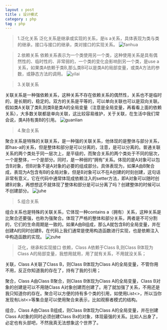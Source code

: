 ```yaml
---
layout : post
title : 设计模式
category : php
tag : php
---
```


>1.泛化关系
泛化关系是继承或实现的关系，是is a关系，具体表现为类与类的继承，接口与接口的继承，类对接口的实现关系。
![fanhua](https://raw.githubusercontent.com/wulimin/wulimin.github.io/master/image/fanhua.png)

>2.依赖关系
依赖关系表示为一个类使用另一个类，这种使用关系是具有偶然性的、临时性的、非常弱的，一个类的变化会影响到另一个类，是use a关系，如果类A依赖于类B,那么类B可以是类A的局部变量，或类A方法的参数，或静态方法的调用。
![yilai](https://raw.githubusercontent.com/wulimin/wulimin.github.io/master/image/yilai.png)

>3.关联关系

关联关系是一种强依赖关系，这种关系不存在依赖关系的偶然性，关系也不是临时的，是长期的，稳定的。双方的关系是平等的，可以单向关联也可以是双向关联。假如类A关联了类B,则类B是类A的全局变量（注意是全局变量，再看看上面的依赖关系），大多数关联都是单向关联，这比较容易维护，关于关联，在生活中我们常会说，类A持有类B的引用。
![guanlian](https://raw.githubusercontent.com/wulimin/wulimin.github.io/master/image/guanlian.png)

>4.聚合关系

聚合关系是特殊的关联关系，是一种强的关联关系，他体现的是整体与部分关系，即has-a的关系，但是整体和部分是可以分离的，注意，是可以分离的。普通关联关系的两个类处于同一层次上，是平级的，而聚合关系的两个类处于不同的层次，一个是整体，一个是部分。同时，是一种弱的“拥有”关系。体现的是A对象可以包含B对象，但B对象不是A对象的必要的组成部分。具体表现为，如果A由B聚合成，表现为A包含有B的全局对象，但是B对象可以不在A创建的时刻创建，这句话非常有意义，它在代码中通常体现成依赖注入的setter方法，即A对象可以随时创建B对象，再想想这不就体现了整体和部分是可以分离了吗？创建整体的时候可以不创建部分。
![juhe](https://raw.githubusercontent.com/wulimin/wulimin.github.io/master/image/juhe.png)


>5.组合关系

组合关系也是特殊的关联关系，它体现一种contains a（拥有）关系，这种关系是比聚合还要强，也称为强聚合。体现了严格的整体和部分关系，两者是不可分割的，它们的生命周期是一致的。如果A由B组成，那么A就包含B的全局变量，并在创建A的同时创建B，在代码上我们通常是使用构造函数进行实现，也是依赖注入中构造函数的实现。
![zuhe](https://raw.githubusercontent.com/wulimin/wulimin.github.io/master/image/zuhe.png)

>泛化，继承和实现接口
依赖，Class A依赖于Class B,则Class B体现为Class A的局部变量，我想用就用，用了就有关系，不用就没关系；

关联，Class A关联了Class B，则Class B体现为Class A的全局变量，不管你用不用，反正你知道我的存在了，持有了我的引用；

聚合，Class A由Class B聚合，则Class B体现为Class A的全局变量，Class B对象的创建是可以不用随Class A对象创建而创建了。用了就加强了关系，不用还是我只知道你的存在。聚合可以方便的持有多个类的引用，如使用List<>，所以当你发现有List<>等集合是可以使用聚合来表示，比如观察者模式的结构。

组合，Class A由Class B组成，则Class B体现为Class A的全局变量，并在创建Class A对象的同时必须创建Class Bx的对象，体现最强的关系。比如人出身了，必定也有头部吧，不然我真无法想象这个世界了。



















